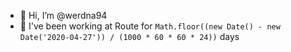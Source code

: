 - 👋 Hi, I’m @werdna94
- 💼 I've been working at Route for `Math.floor((new Date() - new Date('2020-04-27')) / (1000 * 60 * 60 * 24))` days
